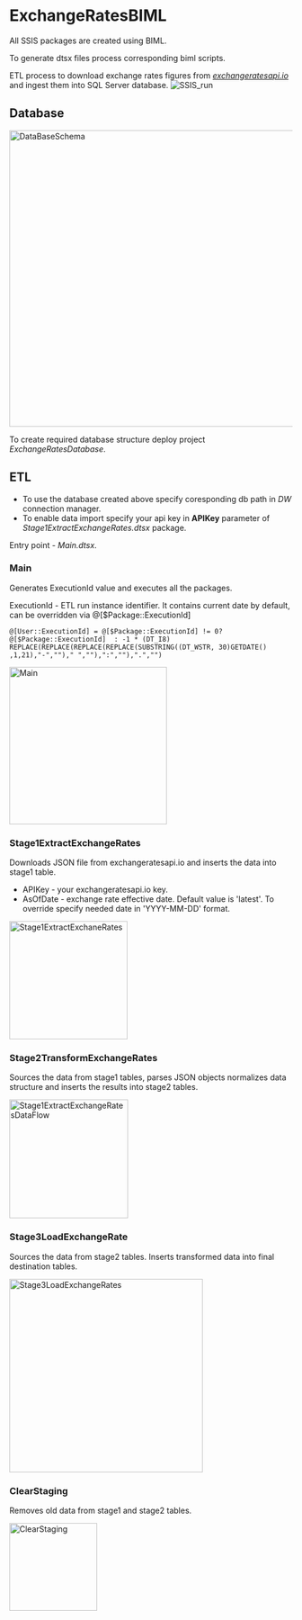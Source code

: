 # ExchangeRatesBIML
All SSIS packages are created using BIML.

To generate dtsx files process corresponding biml scripts.

ETL process to download exchange rates figures from [_exchangeratesapi.io_](https://exchangeratesapi.io/documentation/) and ingest them into SQL Server database.
![SSIS_run](https://user-images.githubusercontent.com/83240320/119403063-b4a99280-bcd5-11eb-8a06-1f7e6626fcf6.gif)

## Database
<img width="527" alt="DataBaseSchema" src="https://user-images.githubusercontent.com/83240320/119405701-96459600-bcd9-11eb-9ec5-38c45e2ebb27.PNG">

To create required database structure deploy project _ExchangeRatesDatabase_.

## ETL
* To use the database created above specify coresponding db path in _DW_ connection manager.
* To enable data import specify your api key in __APIKey__ parameter of _Stage1ExtractExchangeRates.dtsx_ package.

Entry point - _Main.dtsx_.

### Main
Generates ExecutionId value and executes all the packages.

ExecutionId - ETL run instance identifier. It contains current date by default, can be overridden via @[$Package::ExecutionId]
```
@[User::ExecutionId] = @[$Package::ExecutionId] != 0? @[$Package::ExecutionId]  : -1 * (DT_I8) REPLACE(REPLACE(REPLACE(REPLACE(SUBSTRING((DT_WSTR, 30)GETDATE() ,1,21),"-","")," ",""),":",""),".","")
```
<img width="280" alt="Main" src="https://user-images.githubusercontent.com/83240320/119407706-824f6380-bcdc-11eb-8406-b77bef5edb23.PNG">

### Stage1ExtractExchangeRates
Downloads JSON file from exchangeratesapi.io and inserts the data into stage1 table. 
* APIKey - your exchangeratesapi.io key.
* AsOfDate - exchange rate effective date. Default value is 'latest'. To override specify needed date in 'YYYY-MM-DD' format.
<img width="210" alt="Stage1ExtractExchaneRates" src="https://user-images.githubusercontent.com/83240320/119408352-76b06c80-bcdd-11eb-9e0a-487d6a41d93c.PNG">

### Stage2TransformExchangeRates
Sources the data from stage1 tables, parses JSON objects normalizes data structure and inserts the results into stage2 tables.

<img width="211" alt="Stage1ExtractExchangeRatesDataFlow" src="https://user-images.githubusercontent.com/83240320/119410262-7a91be00-bce0-11eb-8a28-704c419030ca.PNG">

### Stage3LoadExchangeRate
Sources the data from stage2 tables. Inserts transformed data into final destination tables.

<img width="344" alt="Stage3LoadExchangeRates" src="https://user-images.githubusercontent.com/83240320/119411726-c6456700-bce2-11eb-86da-6e89507be996.PNG">

### ClearStaging
Removes old data from stage1 and stage2 tables.

<img width="156" alt="ClearStaging" src="https://user-images.githubusercontent.com/83240320/119411901-102e4d00-bce3-11eb-965d-a60e65868c37.PNG">




